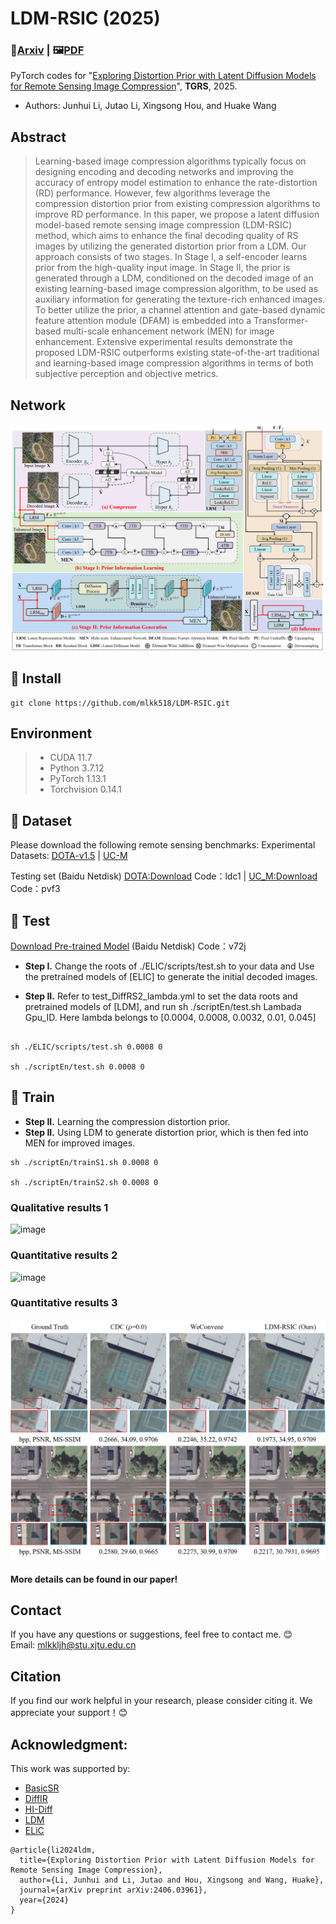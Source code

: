 # LDM-RSIC (2025)
### 📖[**Arxiv**](https://arxiv.org/abs/2406.03961) | 🖼️[**PDF**](/figs/LDM-RSIC.pdf)

PyTorch codes for "[Exploring Distortion Prior with Latent Diffusion Models for Remote Sensing Image Compression](https://arxiv.org/abs/2406.03961)", **TGRS**, 2025.

- Authors: Junhui Li, Jutao Li, Xingsong Hou, and Huake Wang <br>


## Abstract
> Learning-based image compression algorithms typically focus on designing encoding and decoding networks and improving the accuracy of entropy model estimation to enhance the rate-distortion (RD) performance. However, few algorithms leverage the compression distortion prior from existing compression algorithms to improve RD performance. In this paper, we propose a latent diffusion model-based remote sensing image compression (LDM-RSIC) method, which aims to enhance the final decoding quality of RS images by utilizing the generated distortion prior from a LDM. Our approach consists of two stages. In Stage I, a self-encoder learns prior from the high-quality input image. In Stage II, the prior is generated through a LDM, conditioned on the decoded image of an existing learning-based image compression algorithm, to be used as auxiliary information for generating the texture-rich enhanced images. To better utilize the prior, a channel attention and gate-based dynamic feature attention module (DFAM) is embedded into a Transformer-based multi-scale enhancement network (MEN) for image enhancement. Extensive experimental results demonstrate the proposed LDM-RSIC outperforms existing state-of-the-art traditional and learning-based image compression algorithms in terms of both subjective perception and objective metrics.

## Network
![image](/figs/Method.png)
 
## 🧩 Install
```
git clone https://github.com/mlkk518/LDM-RSIC.git
```

## Environment
 > * CUDA 11.7
 > * Python 3.7.12
 > * PyTorch 1.13.1
 > * Torchvision 0.14.1

## 🎁 Dataset
Please download the following remote sensing benchmarks:
Experimental Datasets:
  [DOTA-v1.5](https://captain-whu.github.io/DOTA/dataset.html) | [UC-M](http://weegee.vision.ucmerced.edu/datasets/landuse.html) 

Testing set  (Baidu Netdisk) [DOTA:Download](https://pan.baidu.com/s/1R52rO-gxZH1jG-amwUCO-g) Code：ldc1 | [UC_M:Download](https://pan.baidu.com/s/1KJAy2cPVnj6VfqrlR5XPCg)  Code：pvf3 


## 🧩 Test
[Download Pre-trained Model](https://pan.baidu.com/s/1OsPSjPp34RHasHi9YM5rHg) (Baidu Netdisk) Code：v72j
- **Step I.**  Change the roots of ./ELIC/scripts/test.sh to your data and Use the pretrained models of [ELIC] to generate the initial decoded images.

- **Step II.**  Refer to test_DiffRS2_lambda.yml to set the data roots and pretrained models of [LDM], and run sh ./scriptEn/test.sh Lambada Gpu_ID. Here lambda belongs to [0.0004, 0.0008, 0.0032, 0.01, 0.045] 

```

sh ./ELIC/scripts/test.sh 0.0008 0

sh ./scriptEn/test.sh 0.0008 0
```

## 🧩 Train
- **Step II.** Learning the compression distortion prior.   
- **Step II.**  Using LDM to generate distortion prior, which is then fed into MEN for improved images.   
```
sh ./scriptEn/trainS1.sh 0.0008 0

sh ./scriptEn/trainS2.sh 0.0008 0

```

### Qualitative results 1
 ![image](/figs/DOTA_vis.png)
 
### Quantitative results 2
 ![image](/figs/UC_vis.png)

### Quantitative results 3
 ![image](/figs/UC_com_SOTA_vis.png)
 
#### More details can be found in our paper!

## Contact
If you have any questions or suggestions, feel free to contact me. 😊  
Email: mlkkljh@stu.xjtu.edu.cn



## Citation
If you find our work helpful in your research, please consider citing it. We appreciate your support！😊


## Acknowledgment: 

This work was supported by:  
- [BasicSR](https://github.com/xinntao/BasicSR)
- [DiffIR](https://github.com/Zj-BinXia/DiffIR)
- [HI-Diff](https://github.com/zhengchen1999/HI-Diff)
- [LDM](https://github.com/CompVis/latent-diffusion)
- [ELiC](https://github.com/VincentChandelier/ELiC-ReImplemetation)



```
@article{li2024ldm,
  title={Exploring Distortion Prior with Latent Diffusion Models for Remote Sensing Image Compression},
  author={Li, Junhui and Li, Jutao and Hou, Xingsong and Wang, Huake},
  journal={arXiv preprint arXiv:2406.03961},
  year={2024}
}
```
